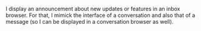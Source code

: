 I display an announcement about new updates or features in an inbox browser. For that, I mimick the interface of a conversation and also that of a message (so I can be displayed in a conversation browser as well).